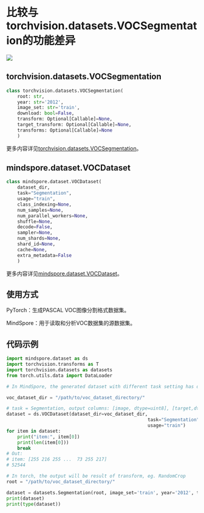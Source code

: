 ﻿# 比较与torchvision.datasets.VOCSegmentation的功能差异

<a href="https://gitee.com/mindspore/docs/blob/master/docs/mindspore/migration_guide/source_zh_cn/api_mapping/pytorch_diff/VOCSegmentation.md" target="_blank"><img src="https://mindspore-website.obs.cn-north-4.myhuaweicloud.com/website-images/master/resource/_static/logo_source.png"></a>

## torchvision.datasets.VOCSegmentation

```python
class torchvision.datasets.VOCSegmentation(
    root: str,
    year: str='2012',
    image_set: str='train',
    download: bool=False,
    transform: Optional[Callable]=None,
    target_transform: Optional[Callable]=None,
    transforms: Optional[Callable]=None
    )
```

更多内容详见[torchvision.datasets.VOCSegmentation](https://pytorch.org/vision/0.10/datasets.html#torchvision.datasets.VOCSegmentation)。

## mindspore.dataset.VOCDataset

```python
class mindspore.dataset.VOCDataset(
    dataset_dir,
    task="Segmentation",
    usage="train",
    class_indexing=None,
    num_samples=None,
    num_parallel_workers=None,
    shuffle=None,
    decode=False,
    sampler=None,
    num_shards=None,
    shard_id=None,
    cache=None,
    extra_metadata=False
    )
```

更多内容详见[mindspore.dataset.VOCDataset](https://mindspore.cn/docs/api/zh-CN/master/api_python/dataset/mindspore.dataset.VOCDataset.html#mindspore.dataset.VOCDataset)。

## 使用方式

PyTorch：生成PASCAL VOC图像分割格式数据集。

MindSpore：用于读取和分析VOC数据集的源数据集。

## 代码示例

```python
import mindspore.dataset as ds
import torchvision.transforms as T
import torchvision.datasets as datasets
from torch.utils.data import DataLoader

# In MindSpore, the generated dataset with different task setting has different output columns.

voc_dataset_dir = "/path/to/voc_dataset_directory/"

# task = Segmentation, output columns: [image, dtype=uint8], [target,dtype=uint8].
dataset = ds.VOCDataset(dataset_dir=voc_dataset_dir,
                                                    task="Segmentation",
                                                    usage="train")
for item in dataset:
    print("item:", item[0])
    print(len(item[0]))
    break
# Out:
# item: [255 216 255 ...  73 255 217]
# 52544

# In torch, the output will be result of transform, eg. RandomCrop
root = "/path/to/voc_dataset_directory/"

dataset = datasets.Segmentation(root, image_set='train', year='2012', transform=T.RandomCrop(300))
print(dataset)
print(type(dataset))
```
